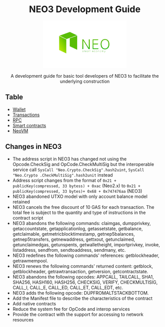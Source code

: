 ﻿<div align="center">  
<h1>NEO3 Development Guide</h1>
<img src="images/neo-rebranding.png" alt="NEO3 Development Guide" height="150">

<p>A development guide for basic tool developers of NEO3 to facilitate the underlying construction</p>
</div>

## Table 
- [Wallet](en/wallet)
- [Transactions](en/transactions)
- [RPC](en/RPC)
- [Smart contracts](en/smartContracts)
- [NeoVM](en/NeoVM)



## Changes in NEO3

- The address script in NEO3 has changed not using the Opcode.CheckSig and OpCode.CheckMultiSig but the interoperable service call `SysCall "Neo.Crypto.CheckSig".hash2uint`, `SysCall "Neo.Crypto .CheckMultiSig".hash2unit` instead
- Address script changes from the format of `0x21 + publicKey(compressed, 33 bytess) + 0xac` (Neo2.x) to `0x21 + publicKey(compressed, 33 bytes)+ 0x68 + 0x747476aa` (NEO3)
- NEO3 abandoned UTXO model with only account balance model retained
- NEO3 cancels the free discount of 10 GAS for each transaction. The total fee is subject to the quantity and type of instructions in the contract script
- NEO3 abandons the following commands: claimgas, dumpprivkey, getaccountstate, getapplicationlog, getassetstate, getbalance, getclaimable, getmetricblocktimestamp, getnep5balances, getnep5transfers, getnewaddress, gettxout, getunclaimed, getunclaimedgas, getunspents, getwalletheight, importprivkey, invoke, listaddress, sendfrom, sendtoaddress, sendmany, etc.
- NEO3 redefines the following commands' references: getblockheader, getrawmempool.
- NEO3 renews the following commands' returned content: getblock, getblockheader, getrawtransaction, getversion, getcontractstate.
- NEO3 abandons the following opcodes: APPCALL, TAILCALL, SHA1, SHA256, HASH160, HASH256, CHECKSIG, VERIFY, CHECKMULTISIG, CALL_I, CALL_E, CALL_ED, CALL_ET, CALL_EDT, etc.
- NEO3 adds the following opcode: DUPFROMALTSTACKBOTTOM.
- Add the Manifest file to describe the characteristics of the contract
- Add native contracts
- Reduce the system fee for OpCode and interop services
- Provide the contract with the support for accessing to network resources
